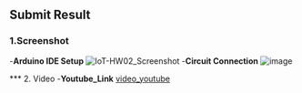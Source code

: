 ## Submit Result

### 1.Screenshot
-**Arduino IDE Setup**
![IoT-HW02_Screenshot](https://github.com/user-attachments/assets/36ad7a59-99e1-4b90-9d3e-5fd8f5001a35)
-**Circuit Connection**
![image](https://github.com/user-attachments/assets/f6db3b71-b6a2-4228-a134-9a707908f761)

*** 2. Video
-**Youtube_Link**
[video_youtube](https://youtube.com/shorts/bQJCK99iZVg)
